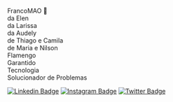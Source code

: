 FrancoMAO 👋 <br>
da Elen <br>
da Larissa <br>
da Audely <br>
de Thiago e Camila <br>
de Maria e Nilson <br>
Flamengo <br>
Garantido <br>
Tecnologia <br>
Solucionador de Problemas <br>

[![Linkedin Badge](https://img.shields.io/badge/LinkedIn-0077B5?style=for-the-badge&logo=linkedin&logoColor=white)](https://www.linkedin.com/in/francomao/)
[![Instagram Badge](https://img.shields.io/badge/Instagram-E4405F?style=for-the-badge&logo=instagram&logoColor=white)](https://www.instagram.com/francomao/)
[![Twitter Badge](https://img.shields.io/badge/Twitter-1DA1F2?style=for-the-badge&logo=twitter&logoColor=white)](https://twitter.com/francomao)

<!---
francomao/francomao is a ✨ special ✨ repository because its `README.md` (this file) appears on your GitHub profile.
You can click the Preview link to take a look at your changes.
--->
